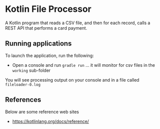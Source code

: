 Kotlin File Processor
=====================
A Kotlin program that reads a CSV file, and then for each record, calls a REST API that performs a card payment.

## Running applications
To launch the application, run the following:
* Open a console and run `gradle run` ... it will monitor for csv files in the `working` sub-folder

You will see processing output on your console and in a file called `fileloader-0.log`

## References
Below are some reference web sites
* https://kotlinlang.org/docs/reference/